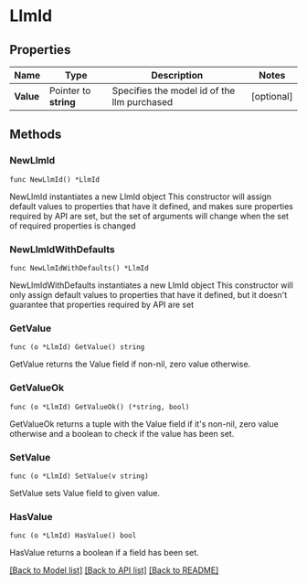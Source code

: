 # LlmId

## Properties

Name | Type | Description | Notes
------------ | ------------- | ------------- | -------------
**Value** | Pointer to **string** | Specifies the model id of the llm purchased | [optional] 

## Methods

### NewLlmId

`func NewLlmId() *LlmId`

NewLlmId instantiates a new LlmId object
This constructor will assign default values to properties that have it defined,
and makes sure properties required by API are set, but the set of arguments
will change when the set of required properties is changed

### NewLlmIdWithDefaults

`func NewLlmIdWithDefaults() *LlmId`

NewLlmIdWithDefaults instantiates a new LlmId object
This constructor will only assign default values to properties that have it defined,
but it doesn't guarantee that properties required by API are set

### GetValue

`func (o *LlmId) GetValue() string`

GetValue returns the Value field if non-nil, zero value otherwise.

### GetValueOk

`func (o *LlmId) GetValueOk() (*string, bool)`

GetValueOk returns a tuple with the Value field if it's non-nil, zero value otherwise
and a boolean to check if the value has been set.

### SetValue

`func (o *LlmId) SetValue(v string)`

SetValue sets Value field to given value.

### HasValue

`func (o *LlmId) HasValue() bool`

HasValue returns a boolean if a field has been set.


[[Back to Model list]](../README.md#documentation-for-models) [[Back to API list]](../README.md#documentation-for-api-endpoints) [[Back to README]](../README.md)


